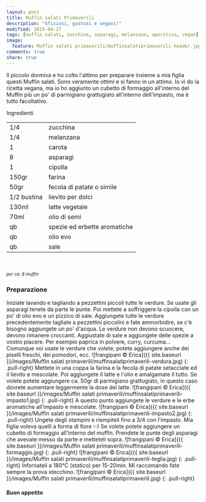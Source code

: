 ```yaml
---
layout: post
title: Muffin salati Primaverili
description: "Sfiziosi, gustosi e vegani!"
modified: 2015-04-27
tags: [muffin salati, zucchine, asparagi, melanzane, aperitivo, vegan]
image:
  feature: Muffin salati primaverili/muffinsalatiprimaverili-header.jpg
comments: true
share: true
---
```


Il piccolo dormiva e ho colto l'attimo per preparare insieme a mia figlia questi Muffin salati. Sono veramente ottimi e si fanno in un attimo. Io vi do la ricetta vegana, ma io ho aggiunto un cubetto di formaggio all'interno del Muffin più un po' di parmigiano grattugiato all'interno dell'impasto, ma è tutto facoltativo.


<div class="ingredients">
  <div class="ingredients-title">Ingredienti</div>
  <table>
    <tbody>
      <tr>
        <td>1/4</td>
        <td>zucchina</td>
      </tr>
      <tr>
        <td>1/4</td>
        <td>melanzana</td>
      </tr>
      <tr>
        <td>1</td>
        <td>carota</td>
      </tr>
      <tr>
        <td>8</td>
        <td>asparagi</td>
      </tr>
      <tr>
        <td>1</td>
        <td>cipolla</td>
      </tr>
      <tr>
        <td>150gr</td>
        <td>farina</td>
      </tr>
      <tr>
        <td>50gr</td>
        <td>fecola di patate o simile</td>
      </tr>
      <tr>
        <td>1/2 bustina</td>
        <td>lievito per dolci</td>
      </tr>
      <tr>
        <td>130ml</td>
        <td>latte vegetale</td>
      </tr>
      <tr>
        <td>70ml</td>
        <td>olio di semi</td>
      </tr>
      <tr>
        <td>qb</td>
        <td>spezie ed erbette aromatiche</td>
      </tr>
      <tr>
        <td>qb</td>
        <td>olio evo</td>
      </tr>
      <tr> 
        <td>qb</td>
        <td>sale</td>
      </tr>
    </tbody>
  </table>
  <br></br>
  <i class="pull-right" style="font-size: 80%;">per ca. 8 muffin</i>
</div>


<h3>
  <font color="grey">
    <i class="icon-cogs"></i>
  </font> Preparazione
</h3>

Iniziate lavando e tagliando a pezzettini piccoli tutte le verdure. Se usate gli asparagi tenete da parte le punte. Poi mettete a soffriggere la cipolla con un po' di olio evo e un pizzico di sale. Aggiungete tutte le verdure precedentemente tagliate a pezzettini piccolini e fate ammorbidire, se c'è bisogno aggiungete un po' d'acqua. Le verdure non devono scuocere, devono rimanere croccanti. Aggiustate di sale e aggiungete delle spezie a vostro piacere. Per esempio paprica in polvere, curry, curcuma... Comunque voi usate le verdure che volete, potete aggiungere anche dei piselli freschi, dei pomodori, ecc.
![frangipani © Erica]({{ site.baseurl }}/images/Muffin salati primaverili/muffinsalatiprimaverili-verdura.jpg)
{: .pull-right}
Mettete in una coppa la farina e la fecola di patate setacciate ed il lievito e mescolate. Poi aggiungete il latte e l'olio e amalgamate il tutto. Se volete potete aggiungere ca. 50gr di parmigiano grattugiato, in questo caso dovrete aumentare leggermente la dose del latte.
![frangipani © Erica]({{ site.baseurl }}/images/Muffin salati primaverili/muffinsalatiprimaverili-impasto1.jpg)
{: .pull-right}
A questo punto aggiungete le verdure e le erbe aromatiche all'impasto e mescolate.
![frangipani © Erica]({{ site.baseurl }}/images/Muffin salati primaverili/muffinsalatiprimaverili-impasto2.jpg)
{: .pull-right}
Ungete degli stampini e riempiteli fino a 3/4 con l'impasto. Mia figlia voleva quelli a forma di fiore :-) Se volete potete aggiungere un cubetto di formaggio all'interno del muffin. Prendete le punte degli asparagi che avevate messo da parte e metteteli sopra. 
![frangipani © Erica]({{ site.baseurl }}/images/Muffin salati primaverili/muffinsalatiprimaverili-formaggio.jpg)
{: .pull-right}
![frangipani © Erica]({{ site.baseurl }}/images/Muffin salati primaverili/muffinsalatiprimaverili-teglia.jpg)
{: .pull-right}
Infornateli a 180°C (statico) per 15-20min. Mi raccomando fate sempre la prova stecchino.
![frangipani © Erica]({{ site.baseurl }}/images/Muffin salati primaverili/muffinsalatiprimaverili.jpg)
{: .pull-right}

<h4>Buon appetito
  <font color="red">
    <i class="icon-smile"></i>
  </font>
</h4>
